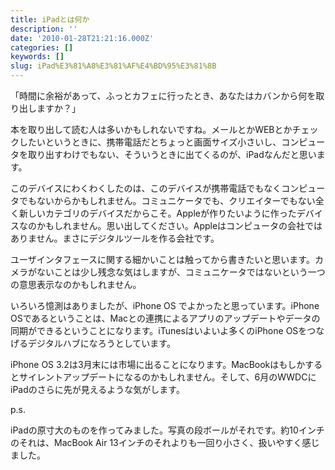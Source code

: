 ```yaml
---
title: iPadとは何か
description: ''
date: '2010-01-28T21:21:16.000Z'
categories: []
keywords: []
slug: iPad%E3%81%A8%E3%81%AF%E4%BD%95%E3%81%8B
---
```

「時間に余裕があって、ふっとカフェに行ったとき、あなたはカバンから何を取り出しますか？」

本を取り出して読む人は多いかもしれないですね。メールとかWEBとかチェックしたいというときに、携帯電話だとちょっと画面サイズ小さいし、コンピュータを取り出すわけでもない、そういうときに出てくるのが、iPadなんだと思います。

このデバイスにわくわくしたのは、このデバイスが携帯電話でもなくコンピュータでもないからかもしれません。コミュニケータでも、クリエイターでもない全く新しいカテゴリのデバイスだからこそ。Appleが作りたいように作ったデバイスなのかもしれません。思い出してください。Appleはコンピュータの会社ではありません。まさにデジタルツールを作る会社です。

ユーザインタフェースに関する細かいことは触ってから書きたいと思います。カメラがないことは少し残念な気はしますが、コミュニケータではないという一つの意思表示なのかもしれません。

いろいろ憶測はありましたが、iPhone OS でよかったと思っています。iPhone OSであるということは、Macとの連携によるアプリのアップデートやデータの同期ができるということになります。iTunesはいよいよ多くのiPhone OSをつなげるデジタルハブになろうとしています。

iPhone OS 3.2は3月末には市場に出ることになります。MacBookはもしかするとサイレントアップデートになるのかもしれません。そして、6月のWWDCにiPadのさらに先が見えるような気がします。

p.s.

iPadの原寸大のものを作ってみました。写真の段ボールがそれです。約10インチのそれは、MacBook Air 13インチのそれよりも一回り小さく、扱いやすく感じました。